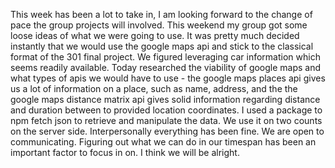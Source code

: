 This week has been a lot to take in, I am looking forward to the change of pace the group projects will involved. This weekend my group got some loose ideas of what we were going to use. It was pretty much decided instantly that we would use the google maps api and stick to the classical format of the 301 final project. We figured leveraging car information which seems readily available. Today researched the viability of google maps and what types of apis we would have to use - the google maps places api gives us a lot of information on a place, such as name, address, and the the google maps distance matrix api gives solid information regarding distance and duration between to provided location coordinates. I used a package to npm fetch json to retrieve and manipulate the data. We use it on two counts on the server side. Interpersonally everything has been fine. We are open to communicating. Figuring out what we can do in our timespan has been an important factor to focus in on. I think we will be alright.
